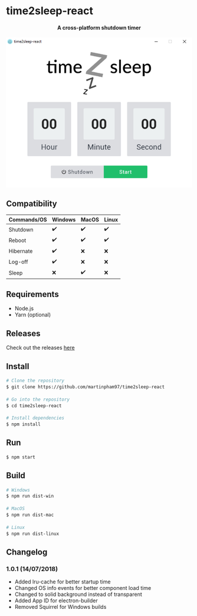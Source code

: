 
# time2sleep-react

<h4 align="center">A cross-platform shutdown timer</h4>
<p align="center"><img src="screenshots/app.png"></p>

## Compatibility

| Commands/OS | Windows			       | MacOS			        | Linux			         |
| ----------- | ------------------ | ------------------ | ------------------ |
| Shutdown    | :heavy_check_mark: | :heavy_check_mark: | :heavy_check_mark: |
| Reboot      | :heavy_check_mark: | :heavy_check_mark: | :heavy_check_mark: |
| Hibernate	  | :heavy_check_mark: | :x:				        | :x: 				       |
| Log-off 	  | :heavy_check_mark: | :x: 				        | :x: 				       |
| Sleep       | :x:      		       | :heavy_check_mark: | :x: 				       |


## Requirements
* Node.js
* Yarn (optional)

## Releases
Check out the releases [here](https://github.com/martinpham97/time2sleep-react/releases)

## Install
``` bash
# Clone the repository
$ git clone https://github.com/martinpham97/time2sleep-react

# Go into the repository
$ cd time2sleep-react

# Install dependencies
$ npm install
```

## Run
``` bash
$ npm start
```

## Build
``` bash
# Windows
$ npm run dist-win

# MacOS
$ npm run dist-mac

# Linux
$ npm run dist-linux
```

## Changelog
### 1.0.1 (14/07/2018)
* Added lru-cache for better startup time
* Changed OS info events for better component load time
* Changed to solid background instead of transparent
* Added App ID for electron-builder
* Removed Squirrel for Windows builds

